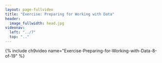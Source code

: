 ```yaml
---
layout: page-fullvideo
title: "Exercise: Preparing for Working with Data"
header:
  image_fullwidth: head.jpg
videonav:
  left: "../7"
  top: ".."
---
```


{% include ch9video name="Exercise-Preparing-for-Working-with-Data-8-of-19" %}
